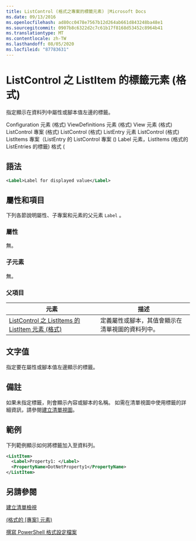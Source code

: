 ```yaml
---
title: ListControl (格式之專案的標籤元素) |Microsoft Docs
ms.date: 09/13/2016
ms.openlocfilehash: ad80cc0478e7567b12d264ab661d843248ba48e1
ms.sourcegitcommit: 0907b8c6322d2c7c61b17f8168d53452c8964b41
ms.translationtype: MT
ms.contentlocale: zh-TW
ms.lasthandoff: 08/05/2020
ms.locfileid: "87783631"
---
```

# <a name="label-element-for-listitem-for-listcontrol-format"></a>ListControl 之 ListItem 的標籤元素 (格式)

指定顯示在資料列中屬性或腳本值左邊的標籤。

Configuration 元素 (格式) ViewDefinitions 元素 (格式) View 元素 (格式) ListControl 專案 (格式) ListControl (格式) ListEntry 元素 ListControl (格式) ListItems 專案（ListEntry 的 ListControl 專案 () Label 元素，ListItems (格式的 ListEntries 的標籤) 格式 (

## <a name="syntax"></a>語法

```xml
<Label>Label for displayed value</Label>
```

## <a name="attributes-and-elements"></a>屬性和項目

下列各節說明屬性、子專案和元素的父元素 `Label` 。

### <a name="attributes"></a>屬性

無。

### <a name="child-elements"></a>子元素

無。

### <a name="parent-elements"></a>父項目

|元素|描述|
|-------------|-----------------|
|[ListControl 之 ListItems 的 ListItem 元素 (格式)](./listitem-element-for-listitems-for-listcontrol-format.md)|定義屬性或腳本，其值會顯示在清單視圖的資料列中。|

## <a name="text-value"></a>文字值

指定要在屬性或腳本值左邊顯示的標籤。

## <a name="remarks"></a>備註

如果未指定標籤，則會顯示內容或腳本的名稱。 如需在清單視圖中使用標籤的詳細資訊，請參閱[建立清單視圖](./creating-a-list-view.md)。

## <a name="example"></a>範例

下列範例顯示如何將標籤加入至資料列。

```xml
<ListItem>
  <Label>Property1: </Label>
  <PropertyName>DotNetProperty1</PropertyName>
</ListItem>

```

## <a name="see-also"></a>另請參閱

[建立清單檢視](./creating-a-list-view.md)

[ (格式的 [專案] 元素) ](./listitem-element-for-listitems-for-listcontrol-format.md)

[撰寫 PowerShell 格式設定檔案](./writing-a-powershell-formatting-file.md)
